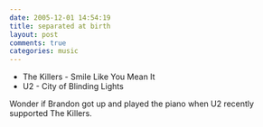 ```yaml
---
date: 2005-12-01 14:54:19
title: separated at birth
layout: post
comments: true
categories: music
---
```

-   The Killers - Smile Like You Mean It
-   U2 - City of Blinding Lights

Wonder if Brandon got up and played the piano when U2 recently supported
The Killers.

